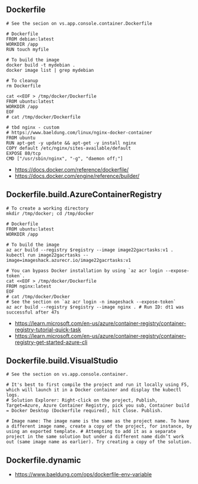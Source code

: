 ## Dockerfile

```
# See the secion on vs.app.console.container.Dockerfile

# Dockerfile
FROM debian:latest
WORKDIR /app
RUN touch myfile

# To build the image
docker build -t mydebian .
docker image list | grep mydebian

# To cleanup
rm Dockerfile
```

```
cat <<EOF > /tmp/docker/Dockerfile
FROM ubuntu:latest
WORKDIR /app
EOF
# cat /tmp/docker/Dockerfile

# tbd nginx - custom
# https://www.baeldung.com/linux/nginx-docker-container
FROM ubuntu
RUN apt-get -y update && apt-get -y install nginx
COPY default /etc/nginx/sites-available/default
EXPOSE 80/tcp
CMD ["/usr/sbin/nginx", "-g", "daemon off;"]
```

- https://docs.docker.com/reference/dockerfile/
- https://docs.docker.com/engine/reference/builder/

## Dockerfile.build.AzureContainerRegistry

```
# To create a working directory
mkdir /tmp/docker; cd /tmp/docker

# Dockerfile
FROM ubuntu:latest
WORKDIR /app

# To build the image
az acr build --registry $registry --image image22gacrtasks:v1 .
kubectl run image22gacrtasks --image=imageshack.azurecr.io/image22gacrtasks:v1
```

```
# You can bypass Docker installation by using `az acr login --expose-token`.
cat <<EOF > /tmp/docker/Dockerfile
FROM nginx:latest
EOF
# cat /tmp/docker/Docker
# See the section on `az acr login -n imageshack --expose-token`
az acr build --registry $registry --image nginx . # Run ID: dt1 was successful after 47s
```

- https://learn.microsoft.com/en-us/azure/container-registry/container-registry-tutorial-quick-task
- https://learn.microsoft.com/en-us/azure/container-registry/container-registry-get-started-azure-cli

## Dockerfile.build.VisualStudio

```
# See the section on vs.app.console.container.

# It's best to first compile the project and run it locally using F5, which will launch it in a Docker container and display the kubectl logs.
# Solution Explorer: Right-click on the project, Publish, Target=Azure, Azure Container Registry, pick you sub, Container build = Docker Desktop (Dockerfile required), hit Close. Publish.

# Image name: The image name is the same as the project name. To have a different image name, create a copy of the project, for instance, by using an exported template. # Attempting to add it as a separate project in the same solution but under a different name didn’t work out (same image name as earlier). Try creating a copy of the solution.
```

## Dockerfile.dynamic

- https://www.baeldung.com/ops/dockerfile-env-variable
